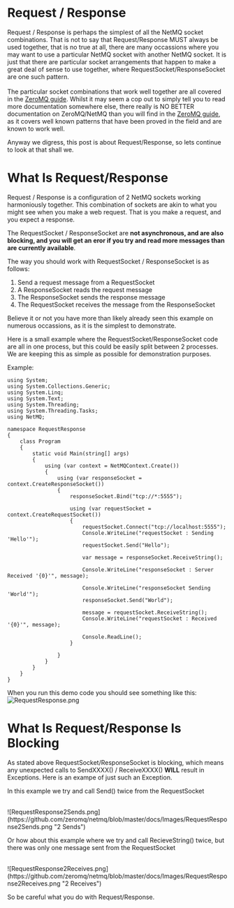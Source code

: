 Request / Response
=====

Request / Response is perhaps the simplest of all the NetMQ socket combinations. That is not to say that Request/Response MUST always be used together, that
is no true at all, there are many occassions where you may want to use a particular NetMQ socket with another NetMQ socket. It is just that there are particular
socket arrangements that happen to make a great deal of sense to use together, where RequestSocket/ResponseSocket are one such pattern.
<br/>
<br/>
The particular socket combinations that work well together are all covered in the [ZeroMQ guide](http://zguide.zeromq.org/page:all). Whilst it may seem a cop out
to simply tell you to read more documentation somewhere else, there really is NO BETTER documentation on ZeroMQ/NetMQ than you will find in the [ZeroMQ guide](http://zguide.zeromq.org/page:all), as it covers well known
patterns that have been proved in the field and are known to work well. 

Anyway we digress, this post is about Request/Response, so lets continue to look at that shall we.




What Is Request/Response
=====

Request / Response is a configuration of 2 NetMQ sockets working harmoniously together. This combination of sockets are akin to what you might see when you
make a web request. That is you make a request, and you expect a response.

The RequestSocket / ResponseSocket are **not asynchronous, and are also blocking, and you will get an eror if you try and read more messages than are currently available**. 

The way you should work with RequestSocket / ResponseSocket is as follows:

1. Send a request message from a RequestSocket
2. A ResponseSocket reads the request message
3. The ResponseSocket sends the response message
4. The RequestSocket receives the message from the ResponseSocket

Believe it or not you have more than likely already seen this example on numerous occassions, as it is the simplest to demonstrate.

Here is a small example where the RequestSocket/ResponseSocket code are all in one process, but this could be easily split between 2 processes. We are keeping this as simple
as possible for demonstration purposes.

Example:

    using System;
    using System.Collections.Generic;
    using System.Linq;
    using System.Text;
    using System.Threading;
    using System.Threading.Tasks;
    using NetMQ;

    namespace RequestResponse
    {
        class Program
        {
            static void Main(string[] args)
            {
                using (var context = NetMQContext.Create())
                {
                    using (var responseSocket = context.CreateResponseSocket())
                    {
                        responseSocket.Bind("tcp://*:5555");

                        using (var requestSocket = context.CreateRequestSocket())
                        {
                            requestSocket.Connect("tcp://localhost:5555");
                            Console.WriteLine("requestSocket : Sending 'Hello'");
                            requestSocket.Send("Hello");

                            var message = responseSocket.ReceiveString();

                            Console.WriteLine("responseSocket : Server Received '{0}'", message);

                            Console.WriteLine("responseSocket Sending 'World'");
                            responseSocket.Send("World");

                            message = requestSocket.ReceiveString();
                            Console.WriteLine("requestSocket : Received '{0}'", message);

                            Console.ReadLine();
                        }

                    }
                }
            }
        }
    }


When you run this demo code you should see something like this:
<br/>
![RequestResponse.png](https://github.com/zeromq/netmq/blob/master/docs/Images/RequestResponse.png "Request Response Demo")





What Is Request/Response Is Blocking
=====
As stated above RequestSocket/ResponseSocket is blocking, which means any unexpected calls to SendXXXX() / ReceiveXXXX() **WILL** result in Exceptions. Here is an exampe of just such an Exception.

In this example we try and call Send() twice from the RequestSocket

<br/>
![RequestResponse2Sends.png](https://github.com/zeromq/netmq/blob/master/docs/Images/RequestResponse2Sends.png "2 Sends")



Or how about this example where we try and call RecieveString() twice, but there was only one message sent from the RequestSocket


<br/>
![RequestResponse2Receives.png](https://github.com/zeromq/netmq/blob/master/docs/Images/RequestResponse2Receives.png "2 Receives")


So be careful what you do with Request/Response.

